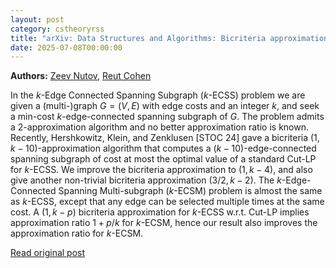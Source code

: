 ```yaml
---
layout: post
category: cstheoryrss
title: "arXiv: Data Structures and Algorithms: Bicriteria approximation for $k$-edge-connectivity"
date: 2025-07-08T00:00:00
---
```


**Authors:** [Zeev Nutov](https://dblp.uni-trier.de/search?q=Zeev+Nutov), [Reut Cohen](https://dblp.uni-trier.de/search?q=Reut+Cohen)

In the $k$-Edge Connected Spanning Subgraph ($k$-ECSS) problem we are given a
(multi-)graph $G=(V,E)$ with edge costs and an integer $k$, and seek a min-cost
$k$-edge-connected spanning subgraph of $G$. The problem admits a
$2$-approximation algorithm and no better approximation ratio is known.
Recently, Hershkowitz, Klein, and Zenklusen [STOC 24] gave a bicriteria
$(1,k-10)$-approximation algorithm that computes a $(k-10)$-edge-connected
spanning subgraph of cost at most the optimal value of a standard Cut-LP for
$k$-ECSS. We improve the bicriteria approximation to $(1,k-4)$, and also give
another non-trivial bicriteria approximation $(3/2,k-2)$. The
$k$-Edge-Connected Spanning Multi-subgraph ($k$-ECSM) problem is almost the
same as $k$-ECSS, except that any edge can be selected multiple times at the
same cost. A $(1,k-p)$ bicriteria approximation for $k$-ECSS w.r.t. Cut-LP
implies approximation ratio $1+p/k$ for $k$-ECSM, hence our result also
improves the approximation ratio for $k$-ECSM.

[Read original post](http://arxiv.org/abs/2507.03786v1)
